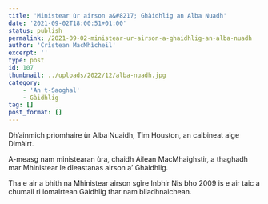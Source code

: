 ```yaml
---
title: 'Ministear ùr airson a&#8217; Ghàidhlig an Alba Nuadh'
date: '2021-09-02T18:00:51+01:00'
status: publish
permalink: /2021-09-02-ministear-ur-airson-a-ghaidhlig-an-alba-nuadh
author: 'Crìstean MacMhìcheil'
excerpt: ''
type: post
id: 107
thumbnail: ../uploads/2022/12/alba-nuadh.jpg
category:
    - 'An t-Saoghal'
    - Gàidhlig
tag: []
post_format: []
---
```

Dh’ainmich prìomhaire ùr Alba Nuaidh, Tim Houston, an caibineat aige Dimàirt.

A-measg nam ministearan ùra, chaidh Ailean MacMhaighstir, a thaghadh mar Mhinistear le dleastanas airson a’ Ghàidhlig.

Tha e air a bhith na Mhinistear airson sgìre Inbhir Nis bho 2009 is e air taic a chumail ri iomairtean Gàidhlig thar nam bliadhnaichean.